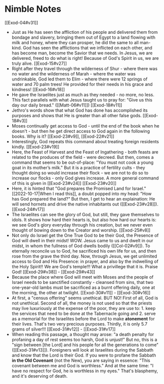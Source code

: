 # Nimble Notes
[[Exod-04#v31]]
- Just as He has seen the affliction of his people and delivered them from bondage and slavery, bringing them out of Egypt to a land flowing with milk and honey, where they can prosper, he did the same to all man-kind. God has seen the afflictions that we inflicted on each other, and has become man, become the Savior that we needs. In Jesus, we are delivered, freed to do what is right! Because of God's Spirit in us, we are truly alive. 
[[Exod-15#v27]]
- Right after they travel through the wilderness of Shur - where there was no water and the wilderness of Marah - where the water was undrinkable, God led them to Elim - where there were 12 springs of water and 70 palm trees! He provided for their needs in his grace and kindness! 
[[Exod-16#v18]]
- He gave the Israelites just as much as they needed - no more, no less. This fact parallels with what Jesus taught us to pray for: "Give us this day our daily bread." ([[Matt-06#v11]])
[[Exod-18#v11]]
- Jethro's words show that what God has done has accomplished its purposes and shows that He is greater than all other false gods.
[[Exod-18#v3]]
- Moses continually get access to God - until the end of the book when he doesn't - but then he get direct access to God again in the following books. Why is it?
[[Exod-23#v9]], [[Exod-22#v21]]
- Interestingly, God repeats this command about treating foreign residents kindly.
[[Exod-23#v19]]
- Here, the Feast of Harvest and the Feast of Ingathering - both feasts are related to the produces of the field - were decreed. But then, comes a command that seems to be out-of-place: "You must not cook a young goat in its mother’s milk." But it is a practice of fertility cults - they thought doing so would increase their flock - we are not to do so to increase our flocks - only God gives increase. A more general command of this is given in [[Exod-23#v24]]
[[Exod-23#v20]]
- Here, it is hinted that "God prepares the Promised Land for Israel." [[2022-10-17|When I read this]], a doubt popped into my head: "How has God prepared the land?" But then, I get to hear an explaination: He will send hornets and drive the native inhabitants out ([[Exod-23#v28]]).
[[Exod-24#v17]]
- The Israelites can see the glory of God, but still, they gave themselves to idols. It shows how hard their hearts is, but also how hard our hearts is: we see God's glory everyday through his creation, but we never even thought of bowing down to the Creator and worship.
[[Exod-25#v8]]
- Not only do Israel get the One True God to be their God, the Presence of God will dwell in their midst! WOW. Jesus came to us and dwelt in our midst, in whom the fullness of God dwells bodily ([[Col-02#v9]]). To eternally reconcile us to God, he sacrificed his own life for us, and then rose from the grave the third day. Now, through Jesus, we get unlimited access to God and His Presence: in prayer, and also by the indwelling of the Holy Spirit!! We are God's temple!!! What a privillege that it is. Praise God!
[[Exod-29#v38]] - [[Exod-29#v43]]
- Because the place where God will meet with Moses and the people of Israel needs to be sanctified constantly - cleansed from sins, that two one-year-old lambs must be sacrificed as a burnt offering daily, one at the morning, the other at twilight.
[[Exod-30#v11]] - [[Exod-30#v16]]
- At first, a "census offering" seems unethical. BUT NO! First of all, God is not unethical. Second of all, the money is not used so that the priests may live luxuriously at the expense of the poor, they are use to: 1. keep the services that need to be done at the Tabernacle going and 2. serve as a memorial for the Israelites before the Lord to make **atonement** for their lives. That's two very precious purposes. Thirdly, it is only 5.7 grams of silver!!!
[[Exod-31#v12]] - [[Exod-31#v17]]
- When reading this passage, a thought may arose: "a death penalty for profaning a day of rest seems too harsh, God is unjust!" But no, this is a "sign between [the Lord] and his people for all the generations to come" ([[Exod-31#v13]]). Foreigners will look at Israelites during the Sabbath and know that the Lord is their God. If you were to profane the Sabbath **in the Old Covenant** (not the New), you are saying in essence: "This covenant between me and God is worthless." And at the same time: "I have no respect for God, he is worthless in my eyes." That's blasphemy, and it's deserving of death.